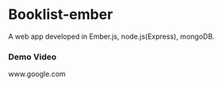 # Booklist-ember
A web app developed in Ember.js, node.js(Express), mongoDB. 

<h3>Demo Video</h3>
www.google.com


